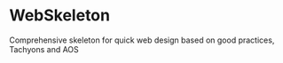 # WebSkeleton
Comprehensive skeleton for quick web design based on good practices, Tachyons and AOS
